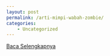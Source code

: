 ```yaml
---
layout: post
permalink: /arti-mimpi-wabah-zombie/
categories:
    - Uncategorized
---
```


[Baca Selengkapnya](/01)